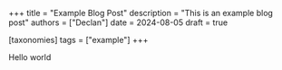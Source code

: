 +++
title = "Example Blog Post"
description = "This is an example blog post"
authors = ["Declan"]
date = 2024-08-05
draft = true

[taxonomies]
tags = ["example"]
+++

Hello world